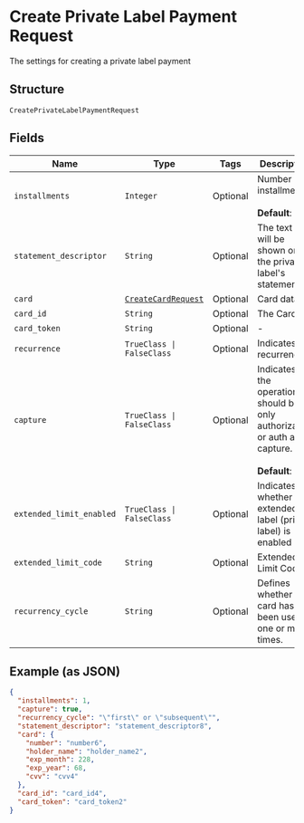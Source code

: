 
# Create Private Label Payment Request

The settings for creating a private label payment

## Structure

`CreatePrivateLabelPaymentRequest`

## Fields

| Name | Type | Tags | Description |
|  --- | --- | --- | --- |
| `installments` | `Integer` | Optional | Number of installments<br><br>**Default**: `1` |
| `statement_descriptor` | `String` | Optional | The text that will be shown on the private label's statement |
| `card` | [`CreateCardRequest`](../../doc/models/create-card-request.md) | Optional | Card data |
| `card_id` | `String` | Optional | The Card id |
| `card_token` | `String` | Optional | - |
| `recurrence` | `TrueClass \| FalseClass` | Optional | Indicates a recurrence |
| `capture` | `TrueClass \| FalseClass` | Optional | Indicates if the operation should be only authorization or auth and capture.<br><br>**Default**: `true` |
| `extended_limit_enabled` | `TrueClass \| FalseClass` | Optional | Indicates whether the extended label (private label) is enabled |
| `extended_limit_code` | `String` | Optional | Extended Limit Code |
| `recurrency_cycle` | `String` | Optional | Defines whether the card has been used one or more times. |

## Example (as JSON)

```json
{
  "installments": 1,
  "capture": true,
  "recurrency_cycle": "\"first\" or \"subsequent\"",
  "statement_descriptor": "statement_descriptor8",
  "card": {
    "number": "number6",
    "holder_name": "holder_name2",
    "exp_month": 228,
    "exp_year": 68,
    "cvv": "cvv4"
  },
  "card_id": "card_id4",
  "card_token": "card_token2"
}
```

